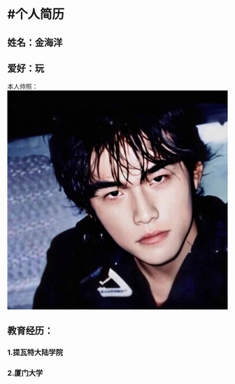 #个人简历
========
姓名：金海洋
-----
爱好：玩
-----
本人帅照：
![这是图片](81abce53bcb972769029915009a07d33.png "Magic Gardens")

教育经历：
---------
### 1.提瓦特大陆学院
### 2.厦门大学

